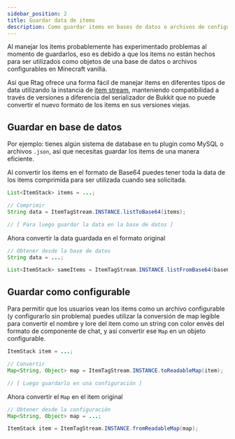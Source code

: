 ```yaml
---
sidebar_position: 2
title: Guardar data de items
description: Como guardar items en bases de datos o archivos de configuración
---
```


Al manejar los items probablemente has experimentado problemas al momento de guardarlos, eso es debido a que los items no están hechos para ser utilizados como objetos de una base de datos o archivos configurables en Minecraft vanilla.

Así que Rtag ofrece una forma fácil de manejar items en diferentes tipos de data utilizando la instancia de [item stream](feature/stream/#itemtagstream), manteniendo compatibilidad a través de versiones a diferencia del serializador de Bukkit que no puede convertir el nuevo formato de los items en sus versiones viejas.

## Guardar en base de datos

Por ejemplo: tienes algún sistema de database en tu plugin como MySQL o archivos `.json`, así que necesitas guardar los items de una manera eficiente.

Al convertir los items en el formato de Base64 puedes tener toda la data de los items comprimida para ser utilizada cuando sea solicitada.

```java
List<ItemStack> items = ...;

// Comprimir
String data = ItemTagStream.INSTANCE.listToBase64(items);

// [ Para luego guardar la data en la base de datos ]
```

Ahora convertir la data guardada en el formato original

```java
// Obtener desde la base de datos
String data = ...;

List<ItemStack> sameItems = ItemTagStream.INSTANCE.listFromBase64(base64);
```

## Guardar como configurable

Para permitir que los usuarios vean los items como un archivo configurable (y configurarlo sin problema) puedes utilizar la conversión de map legible para convertir el nombre y lore del item como un string con color envés del formato de componente de chat, y así convertir ese `Map` en un objeto configurable.

```java
ItemStack item = ...;

// Convertir
Map<String, Object> map = ItemTagStream.INSTANCE.toReadableMap(item);

// [ Luego guardarlo en una configuración ]
```

Ahora convertir el `Map` en el item original

```java
// Obtener desde la configuración
Map<String, Object> map = ...;

ItemStack item = ItemTagStream.INSTANCE.fromReadableMap(map);
```